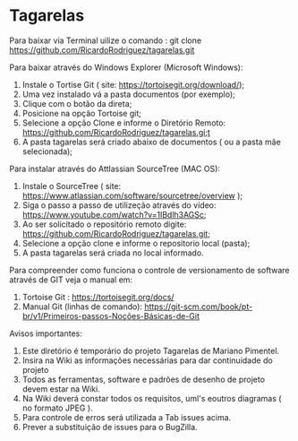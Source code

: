 # Tagarelas

Para baixar via Terminal uilize o comando :
  git clone https://github.com/RicardoRodriguez/tagarelas.git
  
Para baixar através do Windows Explorer (Microsoft Windows):
  1. Instale o Tortise Git ( site: https://tortoisegit.org/download/);
  2. Uma vez instalado vá a pasta documentos (por exemplo);
  3. Clique com o botão da direta; 
  4. Posicione na opção Tortoise git;
  5. Selecione a opção Clone e informe o Diretório Remoto: https://github.com/RicardoRodriguez/tagarelas.gi;t
  6. A pasta tagarelas será criado abaixo de documentos ( ou a pasta mãe selecionada);
  
Para instalar através do Attlassian SourceTree (MAC OS):
  1. Instale o SourceTree ( site: https://www.atlassian.com/software/sourcetree/overview );
  2. Siga o passo a passo de utilizeção através do vídeo: https://www.youtube.com/watch?v=1lBdlh3AGSc;
  3. Ao ser solicitado o repositório remoto digite: https://github.com/RicardoRodriguez/tagarelas.git;
  4. Selecione a opção clone e informe o repositorio local (pasta); 
  5. A pasta tagarelas será criada no local informado.
  
Para compreender como funciona o controle de versionamento de software através de GIT veja o manual em:
  1. Tortoise Git : https://tortoisegit.org/docs/ 
  2. Manual Git (linhas de comando): https://git-scm.com/book/pt-br/v1/Primeiros-passos-Noções-Básicas-de-Git
       
Avisos importantes:       
  1. Este diretório é temporário do projeto Tagarelas de Mariano Pimentel.
  2. Insira na Wiki as informações necessárias para dar continuidade do projeto
  3. Todos as ferramentas, software e padrões de desenho de projeto devem estar na Wiki.
  4. Na Wiki deverá constar todos os requisitos, uml's eoutros diagramas ( no formato JPEG ).
  5. Para controle de erros será utilizada a Tab issues acima.
  6. Prever a substituição de issues para o BugZilla.
